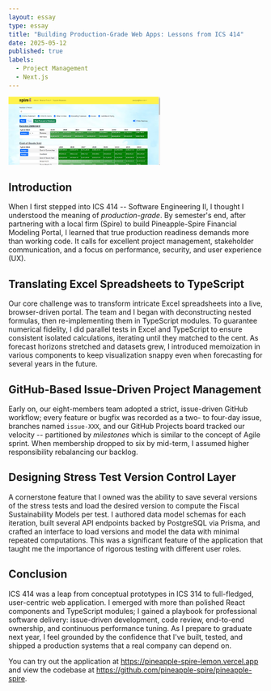 ```yaml
---
layout: essay
type: essay
title: "Building Production-Grade Web Apps: Lessons from ICS 414"
date: 2025-05-12
published: true
labels:
  - Project Management
  - Next.js
---
```


<img alt="Image" src="../img//fc-page.png" width=300px>

## Introduction

When I first stepped into ICS 414 -- Software Engineering II, I thought I understood the meaning of *production-grade*. By semester's end, after partnering with a local firm (Spire) to build Pineapple-Spire Financial Modeling Portal, I learned that true production readiness demands more than working code. It calls for excellent project management, stakeholder communication, and a focus on performance, security, and user experience (UX).

## Translating Excel Spreadsheets to TypeScript

Our core challenge was to transform intricate Excel spreadsheets into a live, browser-driven portal. The team and I began with deconstructing nested formulas, then re-implementing them in TypeScript modules. To guarantee numerical fidelity, I did parallel tests in Excel and TypeScript to ensure consistent isolated calculations, iterating until they matched to the cent. As forecast horizons stretched and datasets grew, I introduced memoization in various components to keep visualization snappy even when forecasting for several years in the future.

## GitHub-Based Issue-Driven Project Management

Early on, our eight-members team adopted a strict, issue-driven GitHub workflow; every feature or bugfix was recorded as a two- to four-day issue, branches named `issue-XXX`, and our GitHub Projects board tracked our velocity -- partitioned by *milestones* which is similar to the concept of Agile sprint. When membership dropped to six by mid-term, I assumed higher responsibility rebalancing our backlog.

## Designing Stress Test Version Control Layer

A cornerstone feature that I owned was the ability to save several versions of the stress tests and load the desired version to compute the Fiscal Sustainability Models per test. I authored data model schemas for each iteration, built several API endpoints backed by PostgreSQL via Prisma, and crafted an interface to load versions and model the data with minimal repeated computations. This was a significant feature of the application that taught me the importance of rigorous testing with different user roles.

## Conclusion

ICS 414 was a leap from conceptual prototypes in ICS 314 to full-fledged, user-centric web application. I emerged with more than polished React components and TypeScript modules; I gained a playbook for professional software delivery: issue-driven development, code review, end-to-end ownership, and continuous performance tuning. As I prepare to graduate next year, I feel grounded by the confidence that I've built, tested, and shipped a production systems that a real company can depend on. 

You can try out the application at <a href="https://pineapple-spire-lemon.vercel.app/" target="_blank">https://pineapple-spire-lemon.vercel.app</a> and view the codebase at <a href="https://github.com/pineapple-spire/pineapple-spire" target="_blank">https://github.com/pineapple-spire/pineapple-spire</a>.